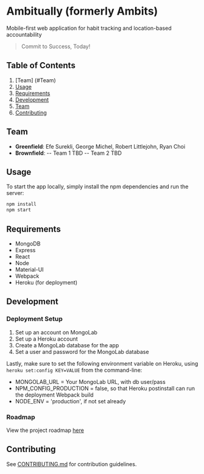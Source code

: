 # Ambitually (formerly Ambits)
Mobile-first web application for habit tracking and location-based accountability

> Commit to Success, Today!

## Table of Contents

1. [Team] (#Team)
1. [Usage](#Usage)
1. [Requirements](#Requirements)
1. [Development](#Development)
1. [Team](#team)
1. [Contributing](#contributing)

## Team
  - __Greenfield__: Efe Surekli, George Michel, Robert Littlejohn, Ryan Choi
  - __Brownfield__:
  -- Team 1 TBD
    -- Team 2 TBD

## Usage

To start the app locally, simply install the  npm dependencies and run the server:

```sh
npm install
npm start
```
## Requirements
- MongoDB
- Express
- React
- Node
- Material-UI
- Webpack
- Heroku (for deployment)

## Development

### Deployment Setup
1. Set up an account on MongoLab
2. Set up a Heroku account
3. Create a MongoLab database for the app
4. Set a user and password for the MongoLab database

Lastly, make sure to set the following environment variable on Heroku, using `heroku set:config KEY=VALUE` from the command-line:

- MONGOLAB_URL = Your MongoLab URL, with db user/pass
- NPM_CONFIG_PRODUCTION = false, so that Heroku postinstall can run the deployment Webpack build
- NODE_ENV = 'production', if not set already


### Roadmap

View the project roadmap [here](https://github.com/CellularAnathema/ambits)


## Contributing

See [CONTRIBUTING.md](CONTRIBUTING.md) for contribution guidelines.
